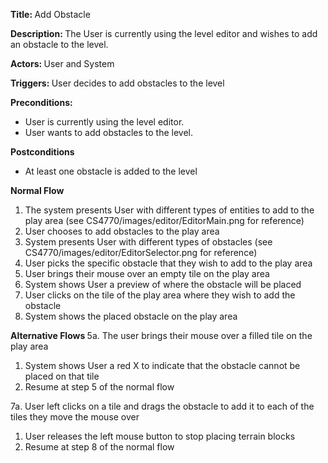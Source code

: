 ﻿<strong> Title: </strong> Add Obstacle

<strong> Description: </strong> The User is currently using the level editor and wishes to add an obstacle to the level.

<strong> Actors: </strong> User and System

<strong> Triggers: </strong> User decides to add obstacles to the level

<strong> Preconditions: </strong>
<ul>
<li>User is currently using the level editor.</li>
<li>User wants to add obstacles to the level.</li>
</ul>

<strong> Postconditions </strong>
<ul>
<li>At least one obstacle is added to the level</li>
</ul>

<strong> Normal Flow </strong>
<ol>
<li>The system presents User with different types of entities to add to the play area (see CS4770/images/editor/EditorMain.png for reference)</li>
<li>User chooses to add obstacles to the play area</li>
<li>System presents User with different types of obstacles (see CS4770/images/editor/EditorSelector.png for reference)</li>
<li>User picks the specific obstacle that they wish to add to the play area</li>
<li>User brings their mouse over an empty tile on the play area</li>
<li>System shows User a preview of where the obstacle will be placed</li>
<li>User clicks on the tile of the play area where they wish to add the obstacle</li>
<li>System shows the placed obstacle on the play area</li>
</ol>

<strong> Alternative Flows </strong>
	5a. The user brings their mouse over a filled tile on the play area
	<ol><li>System shows User a red X to indicate that the obstacle cannot be placed on that tile</li><li>Resume at step 5 of the normal flow</li></ol>
	
7a. User left clicks on a tile and drags the obstacle to add it to each of the tiles they move the mouse over
<ol><li>User releases the left mouse button to stop placing terrain blocks</li>
<li>Resume at step 8 of the normal flow</li></ol> 

